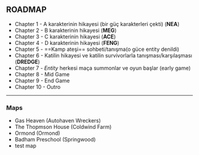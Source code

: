 ## ROADMAP
- Chapter 1 - A karakterinin hikayesi (bir güç karakterleri çekti) (**NEA**)
- Chapter 2 - B karakterinin hikayesi (**MEG**)
- Chapter 3 - C karakterinin hikayesi (**ACE**)
- Chapter 4 - D karakterinin hikayesi (**FENG**)
- Chapter 5 - ==Kamp ateşi== sohbeti/tanışma(o güce entity denildi)
- Chapter 6 - Katilin hikayesi ve katilin survivorlarla tanışması/karşılaşması (**DREDGE**)
- Chapter 7 - *Entity* herkesi maça summonlar ve oyun başlar (early game)
- Chapter 8 - Mid Game 
- Chapter 9 - End Game
- Chapter 10 - Outro


---

### Maps
- Gas Heaven (Autohaven Wreckers)
- The Thopmson House (Coldwind Farm)
- Ormond (Ormond)
- Badham Preschool (Springwood)
- test map